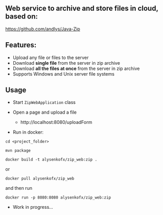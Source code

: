 ## Web service to archive and store files in cloud, based on:
https://github.com/andlys/Java-Zip

## Features:
- Upload any file or files to the server
- Download **single file** from the server in zip archive
- Download **all the files at once** from the server in zip archive
- Supports Windows and Unix server file systems 
## Usage

 - Start `ZipWebApplication` class

 - Open a page and upload a file

   - http://localhost:8080/uploadForm
 - Run in docker:

  `cd <project_folder>`

  `mvn package`

 `docker build -t alysenkofx/zip_web:zip .`

or

`docker pull alysenkofx/zip_web`

and then run

 `docker run -p 8080:8080 alysenkofx/zip_web:zip`
 - Work in progress...